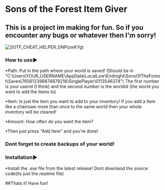 # Sons of the Forest Item Giver

## This is a project im making for fun. So if you encounter any bugs or whatever then I'm sorry!

![SOTF_CHEAT_HELPER_GNPizwKYgt](https://user-images.githubusercontent.com/75085509/223217446-52096fa3-8fb4-4078-8ad6-031c01d79cd4.png)

### How to use▶

  •Path: Put in the path where your world is saved! (Should be in "C:\Users\YOUR_USERNAME\AppData\LocalLow\Endnight\SonsOfTheForest\Saves\765612398874879216\SinglePlayer\0113546374")
The first number is your userid (I think) and the second number is the worldid (the world you want to add the items to)
  
  •Item: Is just the item you want to add to your inventory! If you add a Item like a chainsaw more than once to the same world then your whole inventory will be cleared!
  
  •Amount: How often do you want the item?
  
  •Then just press "Add Item" and you're done!
  
### Dont forget to create backups of your world!

### Installation▶

  •Install the .exe file from the latest release! Dont downlaod the source code(its just the readme file)
 
 
##Thats it! Have fun!
